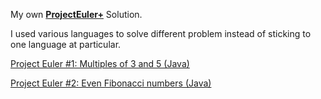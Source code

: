 My own **[ProjectEuler+](https://www.hackerrank.com/contests/projecteuler/challenges)** Solution.

I used various languages to solve different problem instead of sticking to one language at particular.

[Project Euler #1: Multiples of 3 and 5 (Java)](https://github.com/Dibakarroy1997/Project-Euler/blob/master/src/Multiples_of_3_and_5.java)

[Project Euler #2: Even Fibonacci numbers (Java)](https://github.com/Dibakarroy1997/Project-Euler/blob/master/src/Even_Fibonacci_numbers.java)